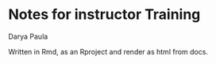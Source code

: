 # Notes for instructor Training

Darya 
Paula

Written in Rmd, as an Rproject and render as html from docs.
